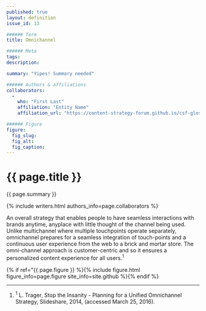 ```yaml
---
published: true
layout: definition
issue_id: 13

###### Term
title: Omnichannel

###### Meta
tags: 
description: 

summary: "Yipes! Summary needed"

###### Authors & affiliations
collaborators:
  - 
    who: "First Last"
    affiliation: "Entity Name"
    affiliation_url: "https://content-strategy-forum.github.io/csf-glossary/{{ page.title | slugify }}.html" 

###### Figure
figure:
  fig_slug:  
  fig_alt: 
  fig_caption:
---
```


<h1 class="term-title">{{ page.title }}</h1>

<p class="summary">{{ page.summary }}</p>

<!-- COLLABORATORS – This must not move nor be deleted -->
{% include writers.html authors_info=page.collaborators %}

<!-- DEFINITION BEGINS -->

An overall strategy that enables people to have seamless interactions with brands anytime, anyplace with little thought of the channel being used. Unlike multichannel where multiple touchpoints operate separately, omnichannel prepares for a seamless integration of touch-points and a continuous user experience from the web to a brick and mortar store. The omni-channel approach is customer-centric and so it ensures a personalized content experience for all users.<sup class="ref">1</sup>

<!-- FIGURE – You can move this line to position among paras, but never delete it! -->
{% if ref="{{ page.figure }} %}{% include figure.html figure_info=page.figure site_info=site.github %}{% endif %}

<!-- EXAMPLES? -->

<!-- SIMILAR TERMS -->


<hr class="footnotes">

<ol class="references nomark">
	<li><sup>1</sup>
		L. Trager, Stop the Insanity - Planning for a Unified Omnichannel Strategy, Slideshare, 2014, (accessed March 25, 2016).
	</li>
</ol>
